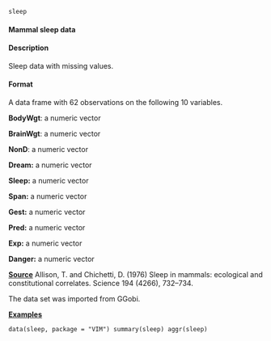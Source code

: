 `sleep`

#### Mammal sleep data

#### Description

Sleep data with missing values.

#### **Format**

A data frame with 62 observations on the following 10 variables.

**BodyWgt**: 
a numeric vector

**BrainWgt**:
a numeric vector

**NonD**: 
a numeric vector

**Dream:**
a numeric vector

**Sleep:**
a numeric vector

**Span:**
a numeric vector

**Gest:**
a numeric vector

**Pred:**
a numeric vector

**Exp:**
a numeric vector

**Danger:**
a numeric vector

**<u>Source</u>**
Allison, T. and Chichetti, D. (1976) Sleep in mammals: ecological and constitutional correlates. Science 194 (4266), 732–734.

The data set was imported from GGobi.

**<u>Examples</u>**

`data(sleep, package = "VIM")
summary(sleep)
aggr(sleep)`